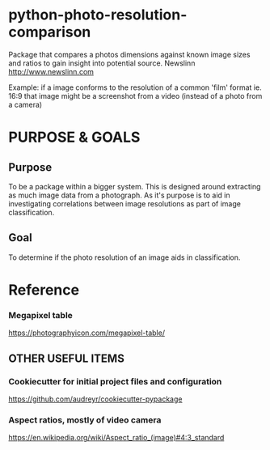 # python-photo-resolution-comparison
Package that compares a photos dimensions against known image sizes and 
ratios to gain insight into potential source. 
Newslinn http://www.newslinn.com

Example: if a image conforms to the resolution of a common 'film' format
ie. 16:9 that image might be a screenshot from a video (instead of a photo
from a camera)

# PURPOSE & GOALS

## Purpose
To be a package within a bigger system. This is designed around extracting as much
image data from a photograph. As it's purpose is to aid in investigating 
correlations between image resolutions as part of image classification.

## Goal
To determine if the photo resolution of an image aids in classification.

# Reference

### Megapixel table
https://photographyicon.com/megapixel-table/

## OTHER USEFUL ITEMS

### Cookiecutter for initial project files and configuration
https://github.com/audreyr/cookiecutter-pypackage


### Aspect ratios, mostly of video camera
https://en.wikipedia.org/wiki/Aspect_ratio_(image)#4:3_standard

